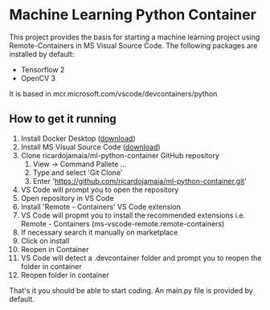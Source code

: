 # Machine Learning Python Container
This project provides the basis for starting a machine learning project using Remote-Containers in MS Visual Source Code.
The following packages are installed by default:
- Tensorflow 2
- OpenCV 3

It is based in mcr.microsoft.com/vscode/devcontainers/python

## How to get it running
1. Install Docker Desktop ([download][1])
1. Install MS Visual Source Code ([download][2])
1. Clone ricardojamaia/ml-python-container GitHub repository
    1. View -> Command Pallete ...
    1. Type and select 'Git Clone'
    1. Enter 'https://github.com/ricardojamaia/ml-python-container.git'
  4. VS Code will prompt you to open the repository
4. Open repository in VS Code
5. Install 'Remote - Containers' VS Code extension
  1. VS Code will propmt you to install the recommended extensions i.e. Remote - Containers (ms-vscode-remote.remote-containers)
  2. If necessary search it manually on marketplace
  3. Click on install
6. Reopen in Container
  1. VS Code will detect a .devcontainer folder and prompt you to reopen the folder in container
  2. Reopen folder in container
  
That's it you should be able to start coding. An main.py file is provided by default.



[1]: https://www.docker.com/products/docker-desktop
[2]: https://code.visualstudio.com/download
